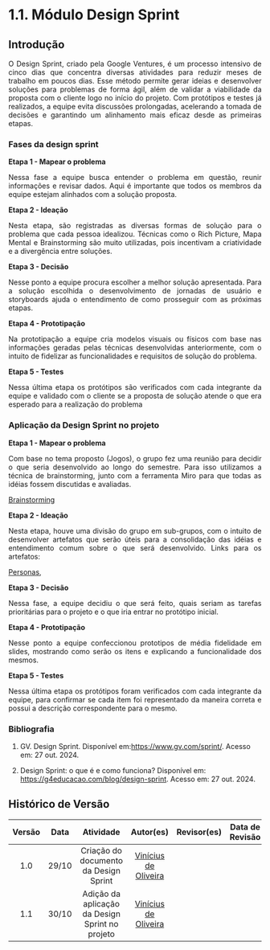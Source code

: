 # 1.1. Módulo Design Sprint

## Introdução

<p style="text-align: justify;">
O Design Sprint, criado pela Google Ventures, é um processo intensivo de cinco dias que concentra diversas atividades para reduzir meses de trabalho em poucos dias. Esse método permite gerar ideias e desenvolver soluções para problemas de forma ágil, além de validar a viabilidade da proposta com o cliente logo no início do projeto. Com protótipos e testes já realizados, a equipe evita discussões prolongadas, acelerando a tomada de decisões e garantindo um alinhamento mais eficaz desde as primeiras etapas.
</p>

### Fases da design sprint

**Etapa 1 - Mapear o problema**
<p style="text-align: justify;">
Nessa fase a equipe busca entender o problema em questão, reunir informações e revisar dados. Aqui é importante que todos os membros da equipe estejam alinhados com a solução proposta.
</p>

**Etapa 2 - Ideação**
<p style="text-align: justify;">
Nesta etapa, são registradas as diversas formas de solução para o problema que cada pessoa idealizou. Técnicas como o Rich Picture, Mapa Mental e Brainstorming são muito utilizadas, pois incentivam a criatividade e a divergência entre soluções.
</p>

**Etapa 3 - Decisão**
<p style="text-align: justify;">
Nesse ponto a equipe procura escolher a melhor solução apresentada. Para a solução escolhida o desenvolvimento de jornadas de usuário e storyboards ajuda o entendimento de como prosseguir com as próximas etapas.
</p>

**Etapa 4 - Prototipação**
<p style="text-align: justify;">
Na prototipação a equipe cria modelos visuais ou físicos com base nas informações geradas pelas técnicas desenvolvidas anteriormente, com o intuito de fidelizar as funcionalidades e requisitos de solução do problema.
</p>

**Etapa 5 - Testes**
<p style="text-align: justify;">
Nessa última etapa os protótipos são verificados com cada integrante da equipe e validado com o cliente se a proposta de solução atende o que era esperado para a realização do problema
</p>

### Aplicação da Design Sprint no projeto

**Etapa 1 - Mapear o problema**
<p style="text-align: justify;">
Com base no tema proposto (Jogos), o grupo fez uma reunião para decidir o que seria desenvolvido ao longo do semestre. Para isso utilizamos a técnica de brainstorming, junto com a ferramenta Miro para que todas as idéias fossem discutidas e avaliadas.
</p>

[Brainstorming](../Base/Design_Sprint/brainstorming.md)

**Etapa 2 - Ideação**
<p style="text-align: justify;">
Nesta etapa, houve uma divisão do grupo em sub-grupos, com o intuito de desenvolver artefatos que serão úteis para a consolidação das idéias e entendimento comum sobre o que será desenvolvido. Links para os artefatos:
</p>

[Personas](../Base/Design_Sprint/personas.md), <!-- [Personas](../Base/Design_Sprint/personas.md) -->

**Etapa 3 - Decisão**
<p style="text-align: justify;">
Nessa fase, a equipe decidiu o que será feito, quais seriam as tarefas prioritárias para o projeto e o que iria entrar no protótipo inicial.
</p>

**Etapa 4 - Prototipação**
<p style="text-align: justify;">
Nesse ponto a equipe confeccionou prototipos de média fidelidade em slides, mostrando como serão os itens e explicando a funcionalidade dos mesmos. 
</p>

**Etapa 5 - Testes**
<p style="text-align: justify;">
Nessa última etapa os protótipos foram verificados com cada integrante da equipe, para confirmar se cada item foi representado da maneira correta e possui a descrição correspondente para o mesmo.
</p>

### Bibliografia

1. GV. Design Sprint. Disponível em:https://www.gv.com/sprint/. Acesso em: 27 out. 2024.

2. Design Sprint: o que é e como funciona? Disponível em: <https://g4educacao.com/blog/design-sprint>. Acesso em: 27 out. 2024.

## Histórico de Versão

| Versão | Data  | Atividade                 | Autor(es)             | Revisor(es)      | Data de Revisão |
| :----: | :---: | :-----------------------: | :-------------------: | :--------------: | :-------------: |
 | 1.0 | 29/10 | Criação do documento da Design Sprint  | [Vinícius de Oliveira](https://github.com/ViniciussdeOliveira) | <!--[nome](https://github.com/Usuario do github)--> | <!--xx/xx--> |
 | 1.1 | 30/10 | Adição da aplicação da Design Sprint no projeto  | [Vinícius de Oliveira](https://github.com/ViniciussdeOliveira) | <!--[nome](https://github.com/Usuario do github)--> | <!-- xx/xx --> |